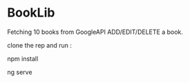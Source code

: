 # BookLib

Fetching 10 books from GoogleAPI 
ADD/EDIT/DELETE a book.

clone the rep and run : 

npm install

ng serve

